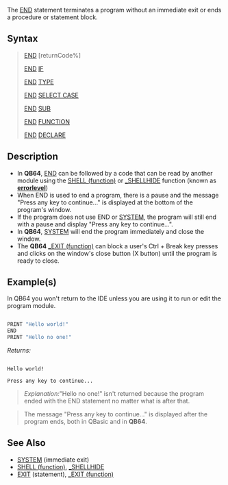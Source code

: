 The [END](END) statement terminates a program without an immediate exit or ends a procedure or statement block. 

## Syntax

>  [END](END) [returnCode%]
>
>  [END](END) [IF](IF)
>
>  [END](END) [TYPE](TYPE)
>
>  [END](END) [SELECT CASE](SELECT-CASE)
>
>  [END](END) [SUB](SUB)
>
>  [END](END) [FUNCTION](FUNCTION)
>
>  [END](END) [DECLARE](DECLARE-LIBRARY)

## Description

* In **QB64**, [END](END) can be followed by a code that can be read by another module using the [SHELL (function)](SHELL-(function)) or [_SHELLHIDE](_SHELLHIDE) function (known as [**errorlevel**](https://blogs.msdn.microsoft.com/oldnewthing/20080926-00/?p=20743))
* When END is used to end a program, there is a pause and the message "Press any key to continue..." is displayed at the bottom of the program's window. 
* If the program does not use END or [SYSTEM](SYSTEM), the program will still end with a pause and display "Press any key to continue...".
* In **QB64**, [SYSTEM](SYSTEM) will end the program immediately and close the window.
* The **QB64** [_EXIT (function)](_EXIT-(function)) can block a user's Ctrl + Break key presses and clicks on the window's close button (X button) until the program is ready to close.

## Example(s)

In QB64 you won't return to the IDE unless you are using it to run or edit the program module.

```vb

PRINT "Hello world!"
END
PRINT "Hello no one!" 

```

*Returns:*

```text

Hello world!

Press any key to continue...

```

> *Explanation:*"Hello no one!" isn't returned because the program ended with the END statement no matter what is after that.

> The message "Press any key to continue..." is displayed after the program ends, both in QBasic and in **QB64**.

## See Also

* [SYSTEM](SYSTEM) (immediate exit)
* [SHELL (function)](SHELL-(function)), [_SHELLHIDE](_SHELLHIDE)
* [EXIT](EXIT) (statement), [_EXIT (function)](_EXIT-(function))
